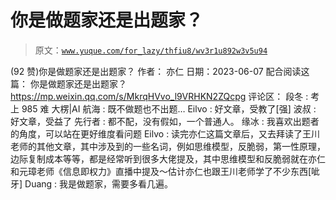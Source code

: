 # 你是做题家还是出题家？

> 原文：[`www.yuque.com/for_lazy/thfiu8/wv3r1u892w3v5u94`](https://www.yuque.com/for_lazy/thfiu8/wv3r1u892w3v5u94)

<ne-h2 id="bdff1c4c" data-lake-id="bdff1c4c"><ne-heading-ext><ne-heading-anchor></ne-heading-anchor><ne-heading-fold></ne-heading-fold></ne-heading-ext><ne-heading-content><ne-text id="uabe4735b">(92 赞)你是做题家还是出题家？</ne-text></ne-heading-content></ne-h2> <ne-p id="u846f381b" data-lake-id="u846f381b"><ne-text id="ud39e7eb8">作者： 亦仁</ne-text></ne-p> <ne-p id="ufa1d3abc" data-lake-id="ufa1d3abc"><ne-text id="u4fe598ca">日期：2023-06-07</ne-text></ne-p> <ne-p id="u129e4ef1" data-lake-id="u129e4ef1"><ne-text id="uc5aa31d9">配合阅读这篇：</ne-text></ne-p> <ne-p id="u8a3c0e9c" data-lake-id="u8a3c0e9c"><ne-text id="ud64abf57">你是做题家还是出题家？</ne-text>[<ne-text id="u1df52184">https://mp.weixin.qq.com/s/MkrqHVvo_l9VRHKN2ZQcpg</ne-text>](https://mp.weixin.qq.com/s/MkrqHVvo_l9VRHKN2ZQcpg)</ne-p> <ne-hole id="u9aec7fa2" data-lake-id="u9aec7fa2"><ne-card data-card-name="hr" data-card-type="block" id="AK6ch" data-event-boundary="card"><ne-p id="u49e2a590" data-lake-id="u49e2a590"><ne-text id="ude3f4733">评论区：</ne-text></ne-p> <ne-p id="ue2fdc9f0" data-lake-id="ue2fdc9f0"><ne-text id="u5cebc26e">段冬 : 考上 985 难</ne-text> <ne-text id="u910c7035">大楞|AI 航海 : 既不做题也不出题…</ne-text> <ne-text id="u65d95349">Eilvo : 好文章，受教了[强]</ne-text> <ne-text id="u950327c4">波叔 : 好文章，受益了</ne-text> <ne-text id="u9cbd6069">先行者 : 都不配，没有假如，一个普通人。</ne-text> <ne-text id="uac9839b7">缘冰 : 我喜欢出题者的角度，可以站在更好维度看问题</ne-text> <ne-text id="uce14f74f">Eilvo : 读完亦仁这篇文章后，又去拜读了王川老师的其他文章，其中涉及到的一些名词，例如思维模型，反脆弱，第一性原理，边际复制成本等等，都是经常听到很多大佬提及，其中思维模型和反脆弱就在亦仁和元璋老师《信息即权力》直播中提及～估计亦仁也跟王川老师学了不少东西[呲牙]</ne-text> <ne-text id="uaa10b895">Duang : 我是做题家，需要多看几遍。</ne-text></ne-p></ne-card></ne-hole>